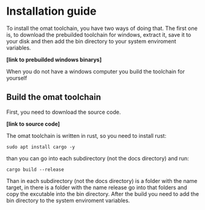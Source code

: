 # Installation guide
To install the omat toolchain, you have two ways of doing that.
The first one is, to download the prebuilded toolchain for windows, extract it, 
save it to your disk and then add the bin directory to your system enviroment variables. 

<b> [link to prebuilded windows binarys]  </b>

When you do not have a windows computer you build the toolchain for yourself

## Build the omat toolchain
First, you need to download the source code.

<b> [link to source code] </b>

The omat toolchain is written in rust, so you need to install rust:
```
sudo apt install cargo -y
```
than you can go into each subdirectory (not the docs directory) and run:
```
cargo build --release
```
Than in each subdirectory (not the docs directory) is a folder with the name target, in there is a folder with the name release
go into that folders and copy the excutable into the bin directory.
After the build you need to add the bin directory to the system enviroment variables.
